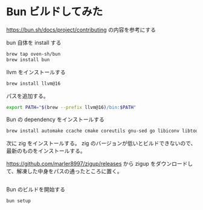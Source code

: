 # Bun ビルドしてみた

https://bun.sh/docs/project/contributing の内容を参考にする

bun 自体を install する

```sh
brew tap oven-sh/bun
brew install bun
```

llvm をインストールする

```sh
brew install llvm@16
```

パスを追加する。

```sh
export PATH="$(brew --prefix llvm@16)/bin:$PATH"
```

Bun の dependency をインストールする

```sh
brew install automake ccache cmake coreutils gnu-sed go libiconv libtool ninja pkg-config rust
```

次に zig をインストールする。 zig のバージョンが低いとビルドできないので、最新のものをインストールする。

https://github.com/marler8997/zigup/releases から zigup をダウンロードして、解凍した中身をパスの通ったところに置く。

```sh

```

Bun のビルドを開始する

```sh
bun setup
```

```

```
